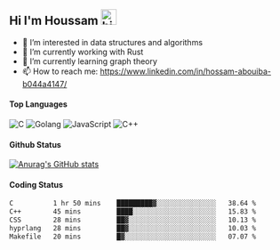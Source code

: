 ## Hi I'm Houssam <img src="https://user-images.githubusercontent.com/1303154/88677602-1635ba80-d120-11ea-84d8-d263ba5fc3c0.gif" width="28px" alt="hi">

- 👀 I’m interested in data structures and algorithms
- 🔭 I’m currently working with Rust
- 🌱 I’m currently learning graph theory
- 📫 How to reach me: https://www.linkedin.com/in/hossam-abouiba-b044a4147/

#### Top Languages

![C](https://img.shields.io/badge/c-%2300599C.svg?style=for-the-badge&logo=c&logoColor=white)
![Golang](https://img.shields.io/badge/go-blue?style=for-the-badge&logo=Goland)
![JavaScript](https://img.shields.io/badge/javascript-%23323330.svg?style=for-the-badge&logo=javascript&logoColor=%23F7DF1E)
![C++](https://img.shields.io/badge/C%2B%2B-blue?style=for-the-badge&logo=C%2B%2B)


#### Github Status
[![Anurag's GitHub stats](https://github-readme-stats.vercel.app/api?username=0xhoussam&theme=tokyonight)](https://github.com/anuraghazra/github-readme-stats)

#### Coding Status
<!--START_SECTION:waka-->

```txt
C          1 hr 50 mins    █████████▓░░░░░░░░░░░░░░░   38.64 %
C++        45 mins         ████░░░░░░░░░░░░░░░░░░░░░   15.83 %
CSS        28 mins         ██▓░░░░░░░░░░░░░░░░░░░░░░   10.13 %
hyprlang   28 mins         ██▓░░░░░░░░░░░░░░░░░░░░░░   10.03 %
Makefile   20 mins         █▓░░░░░░░░░░░░░░░░░░░░░░░   07.07 %
```

<!--END_SECTION:waka-->
